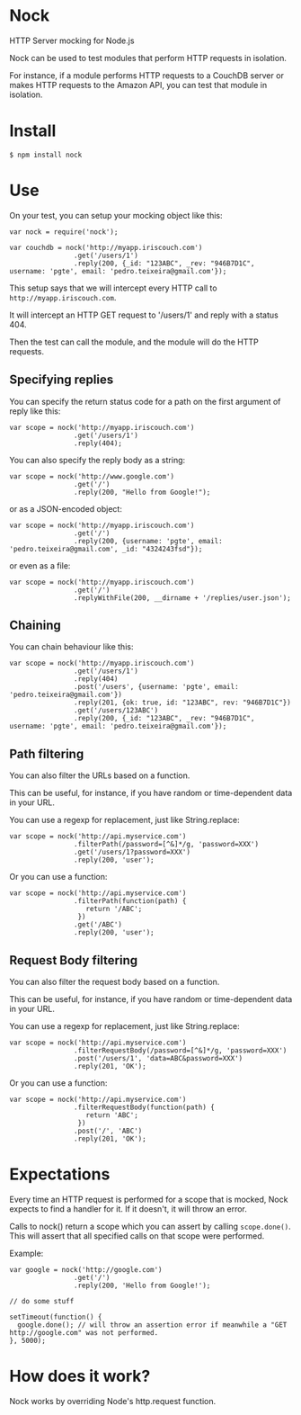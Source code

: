 # Nock

HTTP Server mocking for Node.js

Nock can be used to test modules that perform HTTP requests in isolation.

For instance, if a module performs HTTP requests to a CouchDB server or makes HTTP requests to the Amazon API, you can test that module in isolation.

# Install

    $ npm install nock

# Use

On your test, you can setup your mocking object like this:

    var nock = require('nock');

    var couchdb = nock('http://myapp.iriscouch.com')
                    .get('/users/1')
                    .reply(200, {_id: "123ABC", _rev: "946B7D1C", username: 'pgte', email: 'pedro.teixeira@gmail.com'});

This setup says that we will intercept every HTTP call to `http://myapp.iriscouch.com`.

It will intercept an HTTP GET request to '/users/1' and reply with a status 404.

Then the test can call the module, and the module will do the HTTP requests.

## Specifying replies

You can specify the return status code for a path on the first argument of reply like this:

    var scope = nock('http://myapp.iriscouch.com')
                    .get('/users/1')
                    .reply(404);

You can also specify the reply body as a string:

    var scope = nock('http://www.google.com')
                    .get('/')
                    .reply(200, "Hello from Google!");

or as a JSON-encoded object:

    var scope = nock('http://myapp.iriscouch.com')
                    .get('/')
                    .reply(200, {username: 'pgte', email: 'pedro.teixeira@gmail.com', _id: "4324243fsd"});

or even as a file:

    var scope = nock('http://myapp.iriscouch.com')
                    .get('/')
                    .replyWithFile(200, __dirname + '/replies/user.json');

## Chaining

You can chain behaviour like this:

    var scope = nock('http://myapp.iriscouch.com')
                    .get('/users/1')
                    .reply(404)
                    .post('/users', {username: 'pgte', email: 'pedro.teixeira@gmail.com'})
                    .reply(201, {ok: true, id: "123ABC", rev: "946B7D1C"})
                    .get('/users/123ABC')
                    .reply(200, {_id: "123ABC", _rev: "946B7D1C", username: 'pgte', email: 'pedro.teixeira@gmail.com'});


## Path filtering

You can also filter the URLs based on a function.

This can be useful, for instance, if you have random or time-dependent data in your URL.

You can use a regexp for replacement, just like String.replace:

    var scope = nock('http://api.myservice.com')
                    .filterPath(/password=[^&]*/g, 'password=XXX')
                    .get('/users/1?password=XXX')
                    .reply(200, 'user');

Or you can use a function:

    var scope = nock('http://api.myservice.com')
                    .filterPath(function(path) {
                       return '/ABC';
                     })
                    .get('/ABC')
                    .reply(200, 'user');

## Request Body filtering

You can also filter the request body based on a function.

This can be useful, for instance, if you have random or time-dependent data in your URL.

You can use a regexp for replacement, just like String.replace:

    var scope = nock('http://api.myservice.com')
                    .filterRequestBody(/password=[^&]*/g, 'password=XXX')
                    .post('/users/1', 'data=ABC&password=XXX')
                    .reply(201, 'OK');

Or you can use a function:

    var scope = nock('http://api.myservice.com')
                    .filterRequestBody(function(path) {
                       return 'ABC';
                     })
                    .post('/', 'ABC')
                    .reply(201, 'OK');

# Expectations

Every time an HTTP request is performed for a scope that is mocked, Nock expects to find a handler for it. If it doesn't, it will throw an error.

Calls to nock() return a scope which you can assert by calling `scope.done()`. This will assert that all specified calls on that scope were performed.

Example:

    var google = nock('http://google.com')
                    .get('/')
                    .reply(200, 'Hello from Google!');

    // do some stuff

    setTimeout(function() {
      google.done(); // will throw an assertion error if meanwhile a "GET http://google.com" was not performed.
    }, 5000);

# How does it work?

Nock works by overriding Node's http.request function.